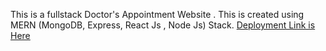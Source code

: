 This is a fullstack Doctor's Appointment Website .
This is created using MERN (MongoDB, Express, React Js , Node Js) Stack.
[Deployment Link is Here](https://doctor-s-appointment-frontend-xe0p.onrender.com)
